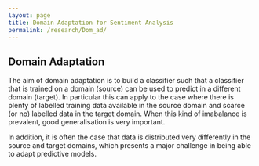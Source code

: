 ```yaml
---
layout: page
title: Domain Adaptation for Sentiment Analysis
permalink: /research/Dom_ad/
---
```


## Domain Adaptation 

The aim of domain adaptation is to build a classifier such that a classifier that is trained on a domain (source) can be used to predict in a different domain (target). In particular this can apply to the case where there is plenty of labelled training data available in the source domain and scarce (or no) labelled data in the target domain. When this kind of imabalance is prevalent, good generalisation is very important. 

In addition, it is often the case that data is distributed very differently in the source and target domains, which presents a major challenge in being able to adapt predictive models.
